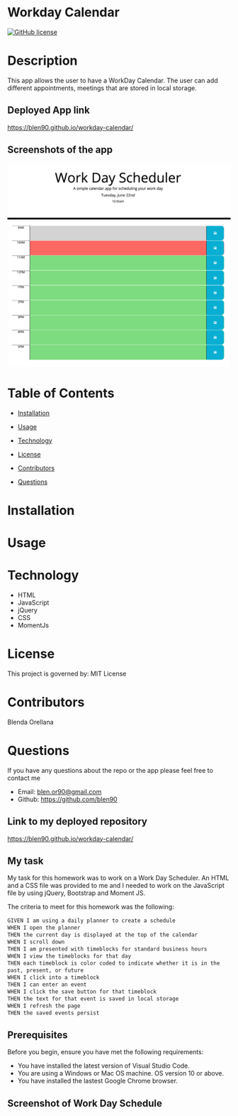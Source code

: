 # Workday Calendar

[![GitHub license](https://img.shields.io/badge/License-MIT-blue.svg)](https://blen90.github.io/workday-calendar/)

# Description

This app allows the user to have a WorkDay Calendar. The user can add different appointments, meetings that are stored in local storage. 


## Deployed App link 

https://blen90.github.io/workday-calendar/

## Screenshots of the app

![Work Day](./assets/images/work.jpg)

# Table of Contents

* [Installation](#installation)
    
* [Usage](#usage)

* [Technology](#technology)

* [License](#license)

* [Contributors](#contributors)

* [Questions](#questions)

# Installation



# Usage



# Technology

* HTML
* JavaScript
* jQuery
* CSS
* MomentJs


# License 

This project is governed by: MIT License

# Contributors

Blenda Orellana

# Questions

If you have any questions about the repo or the app please feel free to contact me
 * Email: blen.or90@gmail.com
 * Github: https://github.com/blen90

## Link to my deployed repository

https://blen90.github.io/workday-calendar/

## My task

My task for this homework was to work on a Work Day Scheduler. An HTML and a CSS file was provided to me and I needed to work on the JavaScript file by using jQuery, Bootstrap and Moment JS. 

The criteria to meet for this homework was the following:
```
GIVEN I am using a daily planner to create a schedule
WHEN I open the planner
THEN the current day is displayed at the top of the calendar
WHEN I scroll down
THEN I am presented with timeblocks for standard business hours
WHEN I view the timeblocks for that day
THEN each timeblock is color coded to indicate whether it is in the past, present, or future
WHEN I click into a timeblock
THEN I can enter an event
WHEN I click the save button for that timeblock
THEN the text for that event is saved in local storage
WHEN I refresh the page
THEN the saved events persist

```

## Prerequisites
Before you begin, ensure you have met the following requirements:
* You have installed the latest version of Visual Studio Code. 
* You are using a Windows or Mac OS machine. OS version 10 or above.
* You have installed the lastest Google Chrome browser.

## Screenshot of Work Day Schedule

